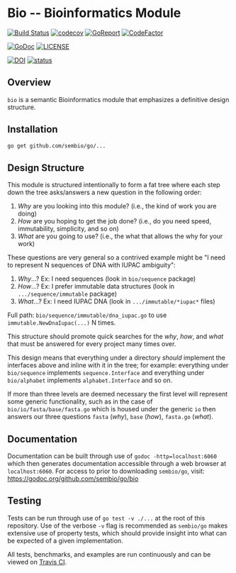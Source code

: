 # Bio -- Bioinformatics Module

<!-- Dynamic badges -->
[![Build Status](https://travis-ci.com/sembio/go.svg?branch=master)](https://travis-ci.com/sembio/go)
[![codecov](https://codecov.io/gh/sembio/go/branch/master/graph/badge.svg)](https://codecov.io/gh/sembio/go)
[![GoReport](https://goreportcard.com/badge/github.com/sembio/go)](https://goreportcard.com/report/github.com/sembio/go)
[![CodeFactor](https://www.codefactor.io/repository/github/sembio/go/badge)](https://www.codefactor.io/repository/github/sembio/go)

<!-- Static badges -->
[![GoDoc](https://godoc.org/github.com/sembio/go?status.svg)](https://godoc.org/github.com/sembio/go)
[![LICENSE](https://img.shields.io/github/license/sembio/go)](LICENSE)

<!-- Citations -->
[![DOI](https://zenodo.org/badge/180650332.svg)](https://zenodo.org/badge/latestdoi/180650332)
[![status](https://joss.theoj.org/papers/7217d1ef147e05e94f323aa080d10422/status.svg)](https://joss.theoj.org/papers/7217d1ef147e05e94f323aa080d10422)

## Overview

`bio` is a semantic Bioinformatics module that emphasizes a definitive design structure.

## Installation

```bash
go get github.com/sembio/go/...
```

## Design Structure

This module is structured intentionally to form a fat tree where each step down the tree asks/answers a new question in the following order:

1. _Why_ are you looking into this module? (i.e., the kind of work you are doing)
2. _How_ are you hoping to get the job done? (i.e., do you need speed, immutability, simplicity, and so on)
3. _What_ are you going to use? (i.e., the what that allows the why for your work)

These questions are very general so a contrived example might be "I need to represent N sequences of DNA with IUPAC ambiguity":

1. _Why_...? Ex: I need sequences (look in `bio/sequence` package)
2. _How_...? Ex: I prefer immutable data structures (look in `.../sequence/immutable` package)
3. _What_...? Ex: I need IUPAC DNA (look in `.../immutable/*iupac*` files)

Full path: `bio/sequence/immutable/dna_iupac.go` to use `immutable.NewDnaIupac(...)` N times.

This structure should promote quick searches for the _why_, _how_, and _what_ that must be answered for every project many times over.

This design means that everything under a directory _should_ implement the interfaces above and inline with it in the tree; for example: everything under `bio/sequence` implements `sequence.Interface` and everything under `bio/alphabet` implements `alphabet.Interface` and so on.

If more than three levels are deemed necessary the first level will represent some generic functionality, such as in the case of `bio/io/fasta/base/fasta.go` which is housed under the generic `io` then answers our three questions `fasta` (_why_), `base` (_how_), `fasta.go` (_what_).

## Documentation

Documentation can be built through use of `godoc -http=localhost:6060` which then generates documentation accessible through a web browser at `localhost:6060`. For access to  prior to downloading `sembio/go`, visit: <https://godoc.org/github.com/sembio/go/bio>

## Testing

Tests can be run through use of `go test -v ./...` at the root of this repository. Use of the verbose `-v` flag is recommended as `sembio/go` makes extensive use of property tests, which should provide insight into what can be expected of a given implementation.

All tests, benchmarks, and examples are run continuously and can be viewed on [Travis CI](https://travis-ci.org/sembio/go).
